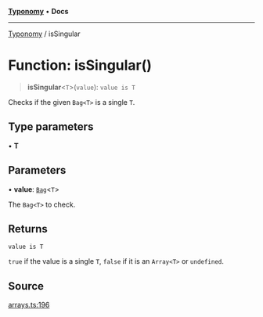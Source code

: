 [**Typonomy**](../README.md) • **Docs**

***

[Typonomy](../globals.md) / isSingular

# Function: isSingular()

> **isSingular**\<`T`\>(`value`): `value is T`

Checks if the given `Bag<T>` is a single `T`.

## Type parameters

• **T**

## Parameters

• **value**: [`Bag`](../type-aliases/Bag.md)\<`T`\>

The `Bag<T>` to check.

## Returns

`value is T`

`true` if the value is a single `T`, `false` if it is an `Array<T>` or `undefined`.

## Source

[arrays.ts:196](https://github.com/softcraft-development/typonomy/blob/5469316e6ff7a55df7069c91f81292468fab4b62/src/arrays.ts#L196)
